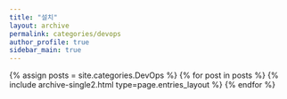 ```yaml
---
title: "설치"
layout: archive
permalink: categories/devops
author_profile: true
sidebar_main: true
---
```


{% assign posts = site.categories.DevOps %}
{% for post in posts %} {% include archive-single2.html type=page.entries_layout %} {% endfor %}
